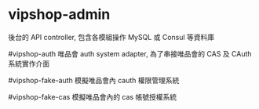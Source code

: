 # vipshop-admin
後台的 API controller, 包含各模組操作 MySQL 或 Consul 等資料庫

#vipshop-auth
唯品會 auth system adapter, 為了串接唯品會的 CAS 及 CAuth 系統實作介面

#vipshop-fake-auth
模擬唯品會內 cauth 權限管理系統

#vipshop-fake-cas
模擬唯品會內的 cas 帳號授權系統

